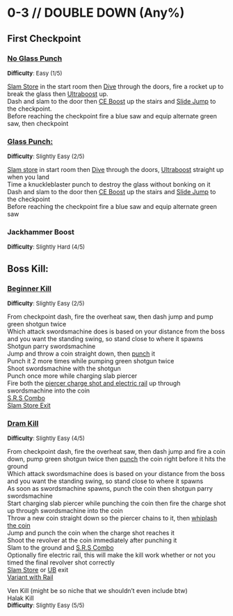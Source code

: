 # 0-3 // DOUBLE DOWN (Any%)


## First Checkpoint

### [No Glass Punch](https://youtu.be/YXRGVLAIi8g) 
<font size="2">
    <b>Difficulty</b>: Easy (1/5)
</font>

[Slam Store](/speedrun-tech.md#slam-store) in the start room then [Dive](/speedrun-tech.md#dives) through the doors, fire a rocket up to break the glass then [Ultraboost](/speedrun-tech.md#ub-ultraboost) up.<br/>
Dash and slam to the door then [CE Boost](/speedrun-tech.md#ce-boost-core-eject-boost) up the stairs and [Slide Jump](/speedrun-tech.md#slide-jump) to the checkpoint.<br/> 
Before reaching the checkpoint fire a blue saw and equip alternate green saw, then checkpoint<br/>

### [Glass Punch:](https://youtu.be/d2fQyOw1ij8)
<font size="2">
    <b>Difficulty</b>: Slightly Easy (2/5)
</font>

[Slam store](/speedrun-tech.md#slam-store) in start room then [Dive](/speedrun-tech.md#dives) through the doors, [Ultraboost](/speedrun-tech.md#ub-ultraboost) straight up when you land<br/>
Time a knuckleblaster punch to destroy the glass without bonking on it<br/>
Dash and slam to the door then [CE Boost](/speedrun-tech.md#ce-boost-core-eject-boost) up the stairs and [Slide Jump](/speedrun-tech.md#slide-jump) to the checkpoint<br/>
Before reaching the checkpoint fire a blue saw and equip alternate green saw<br/>

### Jackhammer Boost
<font size="2">
    <b>Difficulty</b>: Slightly Hard (4/5)
</font>


## Boss Kill:

### [Beginner Kill](https://youtu.be/NuyWS2TPZNc)
<font size="2">
    <b>Difficulty</b>: Slightly Easy (2/5)
</font>

From checkpoint dash, fire the overheat saw, then dash jump and pump green shotgun twice <br/>
Which attack swordsmachine does is based on your distance from the boss and you want the standing swing, so stand close to where it spawns<br/>
Shotgun parry swordsmachine <br/>
Jump and throw a coin straight down, then [punch](/speedrun-tech.md#coin-punch) it<br/>
Punch it 2 more times while pumping green shotgun twice<br/>
Shoot swordsmachine with the shotgun<br/>
Punch once more while charging slab piercer<br/>
Fire both the [piercer charge shot and electric rail](/speedrun-tech.md#ricostacks) up through swordsmachine into the coin<br/>
[S.R.S Combo](/speedrun-tech.md#srs-combo)<br/>
[Slam Store Exit](/speedrun-tech.md#slam-store-exit)<br/>

### [Dram Kill](https://youtu.be/qv7w8ds2ejs)
<font size="2">
    <b>Difficulty</b>: Slightly Easy (4/5)
</font>

From checkpoint dash, fire the overheat saw, then dash jump and fire a coin down, pump green shotgun twice then [punch](/speedrun-tech.md#coin-punch) the coin right before it hits the ground <br/>
Which attack swordsmachine does is based on your distance from the boss and you want the standing swing, so stand close to where it spawns<br/>
As soon as swordsmachine spawns, punch the coin then shotgun parry swordsmachine<br/>
Start charging slab piercer while punching the coin then fire the charge shot up through swordsmachine into the coin<br/>
Throw a new coin straight down so the piercer chains to it, then [whiplash the coin](/speedrun-tech.md#ricostacks)<br/>
Jump and punch the coin when the charge shot reaches it<br/>
Shoot the revolver at the coin immediately after punching it<br/>
Slam to the ground and [S.R.S Combo](/speedrun-tech.md#srs-combo)<br/>
Optionally fire electric rail, this will make the kill work whether or not you timed the final revolver shot correctly<br/>
[Slam Store](/speedrun-tech.md#slam-store-exit) or [UB](/speedrun-tech.md#ub-exit) exit<br/>
[Variant with Rail](https://youtu.be/PVueus2QFK8) <br/>

Ven Kill (might be so niche that we shouldn’t even include btw)<br/>
Halak Kill<br/>
<font size="2">
    <b>Difficulty</b>: Slightly Easy (5/5)
</font>
